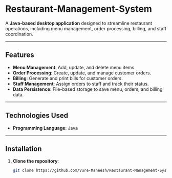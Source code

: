 # Restaurant-Management-System


A **Java-based desktop application** designed to streamline restaurant operations, including menu management, order processing, billing, and staff coordination.

---

## Features

- **Menu Management**: Add, update, and delete menu items.  
- **Order Processing**: Create, update, and manage customer orders.  
- **Billing**: Generate and print bills for customer orders.  
- **Staff Management**: Assign orders to staff and track their status.  
- **Data Persistence**: File-based storage to save menu, orders, and billing data.

---

## Technologies Used

- **Programming Language**: Java  

---

## Installation

1. **Clone the repository**:
   ```bash
   git clone https://github.com/Vure-Maneesh/Restaurant-Management-System.git
